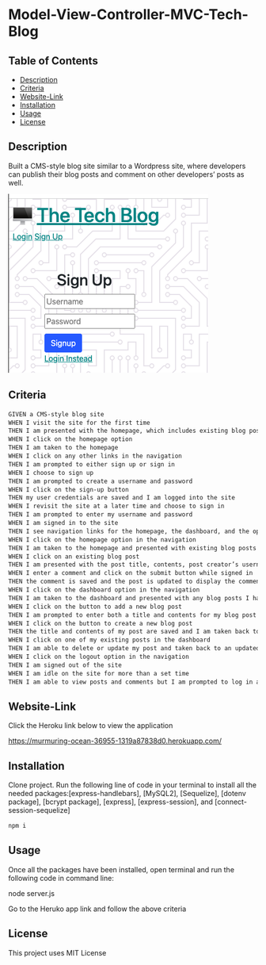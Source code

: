 # Model-View-Controller-MVC-Tech-Blog

## Table of Contents
 * [Description](#Description)
 * [Criteria](#Criteria)
 * [Website-Link](#Website-Link)
 * [Installation](#Installation)
 * [Usage](#Usage)
 * [License](#License)

## Description
 Built a CMS-style blog site similar to a Wordpress site, where developers can publish their blog posts and comment on other developers’ posts as well.

<img src="./assets/HomePageScreenShot.png" alt="Home Page"/>

## Criteria

```md
GIVEN a CMS-style blog site
WHEN I visit the site for the first time
THEN I am presented with the homepage, which includes existing blog posts if any have been posted; navigation links for the homepage and the dashboard; and the option to log in
WHEN I click on the homepage option
THEN I am taken to the homepage
WHEN I click on any other links in the navigation
THEN I am prompted to either sign up or sign in
WHEN I choose to sign up
THEN I am prompted to create a username and password
WHEN I click on the sign-up button
THEN my user credentials are saved and I am logged into the site
WHEN I revisit the site at a later time and choose to sign in
THEN I am prompted to enter my username and password
WHEN I am signed in to the site
THEN I see navigation links for the homepage, the dashboard, and the option to log out
WHEN I click on the homepage option in the navigation
THEN I am taken to the homepage and presented with existing blog posts that include the post title and the date created
WHEN I click on an existing blog post
THEN I am presented with the post title, contents, post creator’s username, and date created for that post and have the option to leave a comment
WHEN I enter a comment and click on the submit button while signed in
THEN the comment is saved and the post is updated to display the comment, the comment creator’s username, and the date created
WHEN I click on the dashboard option in the navigation
THEN I am taken to the dashboard and presented with any blog posts I have already created and the option to add a new blog post
WHEN I click on the button to add a new blog post
THEN I am prompted to enter both a title and contents for my blog post
WHEN I click on the button to create a new blog post
THEN the title and contents of my post are saved and I am taken back to an updated dashboard with my new blog post
WHEN I click on one of my existing posts in the dashboard
THEN I am able to delete or update my post and taken back to an updated dashboard
WHEN I click on the logout option in the navigation
THEN I am signed out of the site
WHEN I am idle on the site for more than a set time
THEN I am able to view posts and comments but I am prompted to log in again before I can add, update, or delete posts
```

## Website-Link
Click the Heroku link below to view the application

https://murmuring-ocean-36955-1319a87838d0.herokuapp.com/

## Installation

Clone project. Run the following line of code in your terminal to install all the needed packages:[express-handlebars], [MySQL2], [Sequelize], [dotenv package], [bcrypt package], [express], [express-session], and [connect-session-sequelize]

```md
npm i
```

## Usage
Once all the packages have been installed, open terminal and run the following code in command line:

node server.js

Go to the Heruko app link and follow the above criteria

## License

This project uses MIT License